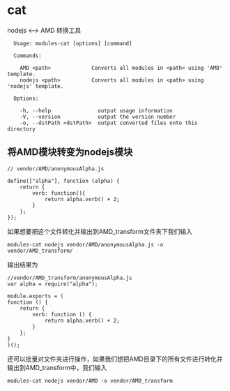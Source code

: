 # cat

nodejs <--> AMD 转换工具

```
  Usage: modules-cat [options] [command]

  Commands:

    AMD <path>             Converts all modules in <path> using 'AMD' template.
    nodejs <path>          Converts all modules in <path> using 'nodejs' template.

  Options:

    -h, --help               output usage information
    -V, --version            output the version number
    -o, --dstPath <dstPath>  output converted files onto this directory
```

## 将AMD模块转变为nodejs模块

```
// vendor/AMD/anonymousAlpha.js

define(["alpha"], function (alpha) {
    return {
        verb: function(){
            return alpha.verb() + 2;
        }
    };
});
```

如果想要把这个文件转化并输出到AMD_transform文件夹下我们输入

```
modules-cat nodejs vendor/AMD/anonymousAlpha.js -o vendor/AMD_transform/
```

输出结果为

```
//vendor/AMD_transform/anonymousAlpha.js
var alpha = require("alpha");

module.exports = (
function () {
    return {
        verb: function () {
            return alpha.verb() + 2;
        }
    };
}
)();
```

还可以批量对文件夹进行操作，如果我们想把AMD目录下的所有文件进行转化并输出到AMD_transform中，我们输入

```
modules-cat nodejs vendor/AMD -o vendor/AMD_transform
```
